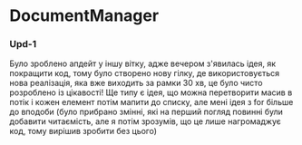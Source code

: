# DocumentManager
### Upd-1
Було зроблено апдейт у іншу вітку, адже вечером з'явилась ідея, як покращити код, тому було створено нову гілку, де використовується нова реалізація, яка вже виходить за рамки 30 хв, це було чисто розроблено із цікавості!
Ще типу є ідея, що можна перетворити масив в потік і кожен елемент потім мапити до списку, але мені ідея з for більше до вподоби (було прибрано змінні, які на перший погляд повинні були добавити читаємість, але я потім зрозумів, що це лише нагромаджує код, тому вирішив зробити без цього)